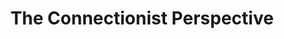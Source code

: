 ---
title:  The Connectionist Perspective
extra:  Advanced Neural Networks
event:  http://fb.com/
slides: ""
tags:   [lecture, neural networks, back-propagation, supervised learning]
---